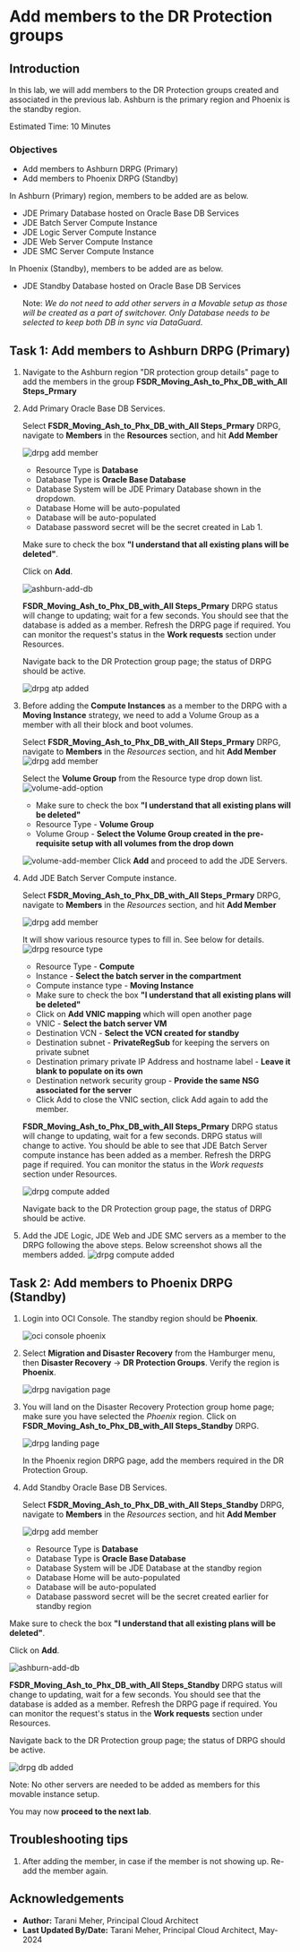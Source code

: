 # Add members to the DR Protection groups

## Introduction

In this lab, we will add members to the DR Protection groups created and associated in the previous lab. Ashburn is the primary region and Phoenix is the standby region.

Estimated Time: 10 Minutes

### Objectives

- Add members to Ashburn DRPG (Primary)
- Add members to Phoenix DRPG (Standby)

In Ashburn (Primary) region, members to be added are as below.

- JDE Primary Database hosted on Oracle Base DB Services
- JDE Batch Server Compute Instance
- JDE Logic Server Compute Instance
- JDE Web Server Compute Instance
- JDE SMC Server Compute Instance

In Phoenix (Standby), members to be added are as below.

- JDE Standby Database hosted on Oracle Base DB Services

  Note: *We do not need to add other servers in a Movable setup as those will be created as a part of switchover. Only Database needs to be selected to keep both DB in sync via DataGuard*.

## Task 1: Add members to Ashburn DRPG (Primary)

1. Navigate to the Ashburn region "DR protection group details" page to add the members in the group **FSDR\_Moving\_Ash\_to\_Phx\_DB\_with\_All Steps\_Prmary**

2. Add Primary Oracle Base DB Services.

   Select **FSDR\_Moving\_Ash\_to\_Phx\_DB\_with\_All Steps\_Prmary** DRPG, navigate to **Members** in the **Resources** section, and hit **Add Member**

   ![drpg add member](./images/ashburn-add-member.png)

      - Resource Type is **Database**
      - Database Type is **Oracle Base Database**
      - Database System will be JDE Primary Database shown in the dropdown.
      - Database Home will be auto-populated
      - Database will be auto-populated
      - Database password secret will be the secret created in Lab 1.

   Make sure to check the box **"I understand that all existing plans will be deleted"**.

   Click on **Add**.

   ![ashburn-add-db](./images/ashburn-add-db.png)

   **FSDR\_Moving\_Ash\_to\_Phx\_DB\_with\_All Steps\_Prmary** DRPG status will change to updating; wait for a few seconds. You should see that the database is added as a member. Refresh the DRPG page if required. You can monitor the request's status in the **Work requests** section under Resources.

   Navigate back to the DR Protection group page; the status of DRPG should be active.

   ![drpg atp added](./images/ashburn-db-added.png)

3. Before adding the **Compute Instances** as a member to the DRPG with a **Moving Instance** strategy, we need to add a Volume Group as a member with all their block and boot volumes.

   Select **FSDR\_Moving\_Ash\_to\_Phx\_DB\_with\_All Steps\_Prmary** DRPG, navigate to **Members** in the *Resources* section, and hit **Add Member**
   ![drpg add member](./images/ashburn-add-member.png)

   Select the **Volume Group** from the Resource type drop down list. 
   ![volume-add-option](./images/volume-add-option.png)

      - Make sure to check the box **"I understand that all existing plans will be deleted"**
      - Resource Type - **Volume Group**
      - Volume Group - **Select the Volume Group created in the pre-requisite setup with all volumes from the drop down** 
   
   ![volume-add-member](./images/volume-add-member.png)
      Click **Add** and proceed to add the JDE Servers.
      
4. Add JDE Batch Server Compute instance.

   Select **FSDR\_Moving\_Ash\_to\_Phx\_DB\_with\_All Steps\_Prmary** DRPG, navigate to **Members** in the *Resources* section, and hit **Add Member**

   ![drpg add member](./images/ashburn-add-member.png)

   It will show various resource types to fill in. See below for details.
   ![drpg resource type](./images/ashburn-add-app.png)

      - Resource Type - **Compute**
      - Instance - **Select the batch server in the compartment**
      - Compute instance type - **Moving Instance**
      - Make sure to check the box **"I understand that all existing plans will be deleted"**
      - Click on **Add VNIC mapping** which will open another page
      - VNIC - **Select the batch server VM**
      - Destination VCN - **Select the VCN created for standby**
      - Destination subnet - **PrivateRegSub** for keeping the servers on private subnet
      - Destination primary private IP Address and hostname label - **Leave it blank to populate on its own**
      - Destination network security group - **Provide the same NSG associated for the server**
      - Click Add to close the VNIC section, click Add again to add the member.

   **FSDR\_Moving\_Ash\_to\_Phx\_DB\_with\_All Steps\_Prmary** DRPG status will change to updating, wait for a few seconds. DRPG status will change to active. You should be able to see that JDE Batch Server compute instance has been added as a member. Refresh the DRPG page if required. You can monitor the status in the *Work requests* section under Resources.

   ![drpg compute added](./images/ashburn-app-added.png)

    Navigate back to the DR Protection group page, the status of DRPG should be active.

5. Add the JDE Logic, JDE Web and JDE SMC servers as a member to the DRPG following the above steps. Below screenshot shows all the members added.
   ![drpg compute added](./images/ashburn-elk-added.png)

## Task 2: Add members to Phoenix DRPG (Standby)

1. Login into OCI Console. The standby region should be **Phoenix**.

   ![oci console phoenix](./images/phoenix-region1.png)

2. Select **Migration and Disaster Recovery** from the Hamburger menu, then **Disaster Recovery** -> **DR Protection Groups**. Verify the region is **Phoenix**.

   ![drpg navigation page](./images/phoenix-drpgpage1.png)

3. You will land on the Disaster Recovery Protection group home page; make sure you have selected the *Phoenix* region. Click on **FSDR\_Moving\_Ash\_to\_Phx\_DB\_with\_All Steps\_Standby** DRPG.

   ![drpg landing page](./images/phoenix-drpg2.png)

   In the Phoenix region DRPG page, add the members required in the DR Protection Group.

4. Add Standby Oracle Base DB Services.

   Select **FSDR\_Moving\_Ash\_to\_Phx\_DB\_with\_All Steps\_Standby** DRPG, navigate to **Members** in the *Resources* section, and hit **Add Member**

   ![drpg add member](./images/phoenix-add-member.png)

      - Resource Type is **Database**
      - Database Type is **Oracle Base Database**
      - Database System will be JDE Database at the standby region
      - Database Home will be auto-populated
      - Database will be auto-populated
      - Database password secret will be the secret created earlier for standby region

  Make sure to check the box **"I understand that all existing plans will be deleted"**.

  Click on **Add**.

   ![ashburn-add-db](./images/phoenix-add-db.png)

  **FSDR\_Moving\_Ash\_to\_Phx\_DB\_with\_All Steps\_Standby** DRPG status will change to updating, wait for a few seconds. You should see that the database is added as a member. Refresh the DRPG page if required. You can monitor the request's status in the **Work requests** section under Resources.

  Navigate back to the DR Protection group page; the status of DRPG should be active.

   ![drpg db added](./images/phoenix-db-added.png)

  Note: No other servers are needed to be added as members for this movable instance setup.

  You may now **proceed to the next lab**.

## Troubleshooting tips

1. After adding the member, in case if the member is not showing up. Re-add the member again.

## Acknowledgements

* **Author:** Tarani Meher, Principal Cloud Architect
* **Last Updated By/Date:** Tarani Meher, Principal Cloud Architect, May-2024
